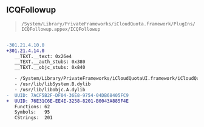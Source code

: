 ## ICQFollowup

> `/System/Library/PrivateFrameworks/iCloudQuota.framework/PlugIns/ICQFollowup.appex/ICQFollowup`

```diff

-301.21.4.10.0
+301.21.4.14.0
   __TEXT.__text: 0x26e4
   __TEXT.__auth_stubs: 0x380
   __TEXT.__objc_stubs: 0x840

   - /System/Library/PrivateFrameworks/iCloudQuotaUI.framework/iCloudQuotaUI
   - /usr/lib/libSystem.B.dylib
   - /usr/lib/libobjc.A.dylib
-  UUID: 7ACF5B2F-DF04-36E8-9754-04DB68405FC9
+  UUID: 76E31C6E-EE4E-3258-8201-B0043A885F4E
   Functions: 62
   Symbols:   95
   CStrings:  201

```

